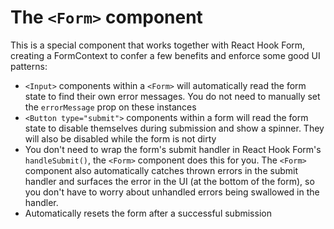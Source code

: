 # The `<Form>` component

This is a special component that works together with React Hook Form, creating a FormContext to confer a few benefits and enforce some good UI patterns:

- `<Input>` components within a `<Form>` will automatically read the form state to find their own error messages. You do not need to manually set the `errorMessage` prop on these instances
- `<Button type="submit">` components within a form will read the form state to disable themselves during submission and show a spinner. They will also be disabled while the form is not dirty
- You don't need to wrap the form's submit handler in React Hook Form's `handleSubmit()`, the `<Form>` component does this for you. The `<Form>` component also automatically catches thrown errors in the submit handler and surfaces the error in the UI (at the bottom of the form), so you don't have to worry about unhandled errors being swallowed in the handler.
- Automatically resets the form after a successful submission
